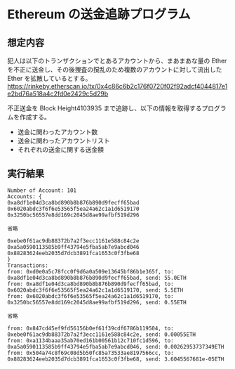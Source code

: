 # Ethereum の送金追跡プログラム

## 想定内容

犯人は以下のトランザクションでとあるアカウントから、まあまあな量の Ether を不正に送金し、その後捜査の撹乱のため複数のアカウントに対して流出した Ether を拡散しているとする。
https://rinkeby.etherscan.io/tx/0x4c86c6b2c176f0720f02f92adcf4044817e1e2bd76a518a4c2fd0e2429c5d29b

不正送金を Block Height4103935 まで追跡し、以下の情報を取得するプログラムを作成する。

- 送金に関わったアカウント数
- 送金に関わったアカウントリスト
- それぞれの送金に関する送金額

## 実行結果

```
Number of Account: 101
Accounts: {
0xa8df1e04d3ca8bd890b8b876b890d9fecff65bad
0x6020abdc3f6f6e53565f5ea24a62c1a1d6519170
0x3250bc56557e8dd169c2045d8ae99afbf519d296

省略

0xebe0f61ac9db88372b7a2f3ecc1161e588c84c2e
0xa5a0590113585b9ff43794e5fba5ab7e9abcd046
0x88283624eeb2035d7dcb3891fca1653c0f3fbe68
}
Transactions:
from: 0xd0e0a5c78fcc0f9d6a0a509e13645bf86b1e365f, to: 0xa8df1e04d3ca8bd890b8b876b890d9fecff65bad, send: 55.0ETH
from: 0xa8df1e04d3ca8bd890b8b876b890d9fecff65bad, to: 0x6020abdc3f6f6e53565f5ea24a62c1a1d6519170, send: 5.5ETH
from: 0x6020abdc3f6f6e53565f5ea24a62c1a1d6519170, to: 0x3250bc56557e8dd169c2045d8ae99afbf519d296, send: 0.55ETH

省略

from: 0x847cd45ef9fd56156b0ef61f39cdf6786b119504, to: 0xebe0f61ac9db88372b7a2f3ecc1161e588c84c2e, send: 0.00055ETH
from: 0xa1134baaa35ab70ed161b00561b12c710fc1d596, to: 0xa5a0590113585b9ff43794e5fba5ab7e9abcd046, send: 0.00262953737349ETH
from: 0x504a74c8f69c08d5b50fc85a73533ae8197566cc, to: 0x88283624eeb2035d7dcb3891fca1653c0f3fbe68, send: 3.6045567681e-05ETH
```

